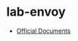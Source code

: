 # lab-envoy

* [Official Documents](https://www.envoyproxy.io/docs/envoy/latest/start/start#quick-start-to-run-simple-example)
